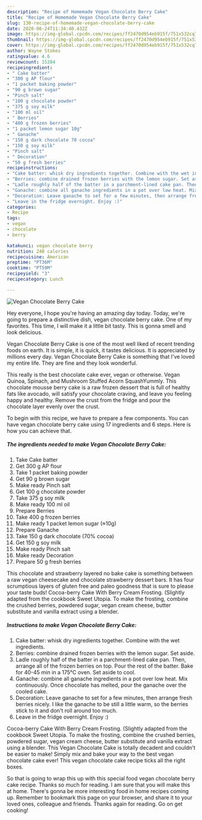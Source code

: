 ```yaml
---
description: "Recipe of Homemade Vegan Chocolate Berry Cake"
title: "Recipe of Homemade Vegan Chocolate Berry Cake"
slug: 130-recipe-of-homemade-vegan-chocolate-berry-cake
date: 2020-06-24T11:34:40.432Z
image: https://img-global.cpcdn.com/recipes/ff2470d954eb915f/751x532cq70/vegan-chocolate-berry-cake-recipe-main-photo.jpg
thumbnail: https://img-global.cpcdn.com/recipes/ff2470d954eb915f/751x532cq70/vegan-chocolate-berry-cake-recipe-main-photo.jpg
cover: https://img-global.cpcdn.com/recipes/ff2470d954eb915f/751x532cq70/vegan-chocolate-berry-cake-recipe-main-photo.jpg
author: Wayne Stokes
ratingvalue: 4.6
reviewcount: 15284
recipeingredient:
- " Cake batter"
- "300 g AP flour"
- "1 packet baking powder"
- "90 g brown sugar"
- "Pinch salt"
- "100 g chocolate powder"
- "375 g soy milk"
- "100 ml oil"
- " Berries"
- "400 g frozen berries"
- "1 packet lemon sugar 10g"
- " Ganache"
- "150 g dark chocolate 70 cocoa"
- "150 g soy milk"
- "Pinch salt"
- " Decoration"
- "50 g fresh berries"
recipeinstructions:
- "Cake batter: whisk dry ingredients together. Combine with the wet ingredients."
- "Berries: combine drained frozen berries with the lemon sugar. Set aside."
- "Ladle roughly half of the batter in a parchment-lined cake pan. Then, arrange all of the frozen berries on top. Pour the rest of the batter. Bake for 40-45 min in a 175°C oven. Set aside to cool."
- "Ganache: combine all ganache ingredients in a pot over low heat. Mix continuously. Once chocolate has melted, pour the ganache over the cooled cake."
- "Decoration: Leave ganache to set for a few minutes, then arrange fresh berries nicely. I like the ganache to be still a little warm, so the berries stick to it and don&#39;t roll around too much."
- "Leave in the fridge overnight. Enjoy :)"
categories:
- Recipe
tags:
- vegan
- chocolate
- berry

katakunci: vegan chocolate berry 
nutrition: 248 calories
recipecuisine: American
preptime: "PT36M"
cooktime: "PT59M"
recipeyield: "3"
recipecategory: Lunch

---
```



![Vegan Chocolate Berry Cake](https://img-global.cpcdn.com/recipes/ff2470d954eb915f/751x532cq70/vegan-chocolate-berry-cake-recipe-main-photo.jpg)

Hey everyone, I hope you're having an amazing day today. Today, we're going to prepare a distinctive dish, vegan chocolate berry cake. One of my favorites. This time, I will make it a little bit tasty. This is gonna smell and look delicious.

Vegan Chocolate Berry Cake is one of the most well liked of recent trending foods on earth. It is simple, it is quick, it tastes delicious. It is appreciated by millions every day. Vegan Chocolate Berry Cake is something that I've loved my entire life. They are fine and they look wonderful.

This really is the best chocolate cake ever, vegan or otherwise. Vegan Quinoa, Spinach, and Mushroom Stuffed Acorn SquashYummly. This chocolate mousse berry cake is a raw frozen dessert that is full of healthy fats like avocado, will satisfy your chocolate craving, and leave you feeling happy and healthy. Remove the crust from the fridge and pour the chocolate layer evenly over the crust.


To begin with this recipe, we have to prepare a few components. You can have vegan chocolate berry cake using 17 ingredients and 6 steps. Here is how you can achieve that.

<!--inarticleads1-->

##### The ingredients needed to make Vegan Chocolate Berry Cake:

1. Take  Cake batter
1. Get 300 g AP flour
1. Take 1 packet baking powder
1. Get 90 g brown sugar
1. Make ready Pinch salt
1. Get 100 g chocolate powder
1. Take 375 g soy milk
1. Make ready 100 ml oil
1. Prepare  Berries
1. Take 400 g frozen berries
1. Make ready 1 packet lemon sugar (≈10g)
1. Prepare  Ganache
1. Take 150 g dark chocolate (70% cocoa)
1. Get 150 g soy milk
1. Make ready Pinch salt
1. Make ready  Decoration
1. Prepare 50 g fresh berries


This chocolate and strawberry layered no bake cake is something between a raw vegan cheesecake and chocolate strawberry dessert bars. It has four scrumptious layers of gluten free and paleo goodness that is sure to please your taste buds! Cocoa-berry Cake With Berry Cream Frosting. (Slightly adapted from the cookbook Sweet Utopia. To make the frosting, combine the crushed berries, powdered sugar, vegan cream cheese, butter substitute and vanilla extract using a blender. 

<!--inarticleads2-->

##### Instructions to make Vegan Chocolate Berry Cake:

1. Cake batter: whisk dry ingredients together. Combine with the wet ingredients.
1. Berries: combine drained frozen berries with the lemon sugar. Set aside.
1. Ladle roughly half of the batter in a parchment-lined cake pan. Then, arrange all of the frozen berries on top. Pour the rest of the batter. Bake for 40-45 min in a 175°C oven. Set aside to cool.
1. Ganache: combine all ganache ingredients in a pot over low heat. Mix continuously. Once chocolate has melted, pour the ganache over the cooled cake.
1. Decoration: Leave ganache to set for a few minutes, then arrange fresh berries nicely. I like the ganache to be still a little warm, so the berries stick to it and don&#39;t roll around too much.
1. Leave in the fridge overnight. Enjoy :)


Cocoa-berry Cake With Berry Cream Frosting. (Slightly adapted from the cookbook Sweet Utopia. To make the frosting, combine the crushed berries, powdered sugar, vegan cream cheese, butter substitute and vanilla extract using a blender. This Vegan Chocolate Cake is totally decadent and couldn&#39;t be easier to make! Simply mix and bake your way to the best vegan chocolate cake ever! This vegan chocolate cake recipe ticks all the right boxes. 

So that is going to wrap this up with this special food vegan chocolate berry cake recipe. Thanks so much for reading. I am sure that you will make this at home. There's gonna be more interesting food in home recipes coming up. Remember to bookmark this page on your browser, and share it to your loved ones, colleague and friends. Thanks again for reading. Go on get cooking!
